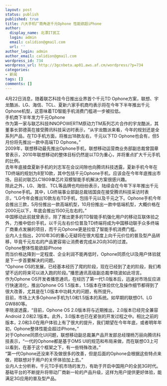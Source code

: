 ```yaml
---
layout: post
status: publish
published: true
title: 六大手机厂商角逐千元Ophone 性能欲超iPhone
author:
  display_name: 北漂IT民工
  login: admin
  email: calidion@gmail.com
  url: ''
author_login: admin
author_email: calidion@gmail.com
wordpress_id: 734
wordpress_url: http://3gcnbeta.ap01.aws.af.cm/wordpress/?p=734
categories:
- 新闻
tags: []
comments: []
---
```

<p>4月22日消息，随着联芯科技今日推出业界首个千元TD Ophone方案，联想、宇龙酷派、LG、海信、TCL、夏新六家手机商均表示将在今年下半年推出千元Ophone机型，这意味着TD智能手机消费门槛进一步被拉低。<br />
手机商下半年发力千元Ophone<br />
作为第一家与联芯科技INNOPOWERTM原动力TM系列芯片合作的宇龙酷派，其董事长郭德英在接受腾讯科技采访时表示，&ldquo;从宇龙酷派来看，今年的规划还是全系列产品，在TD手机方面，将推出18款左右，千元以下TD Ophone也会有，但5月份将先推出一款中高端TD Ophone。&rdquo;<br />
2009年，联想移动最先推出Ophone手机，联想移动运营商业务部副总裁曾国章曾表示，2010年联想移动的整体目标仍然是以TD为重心，并将重点扩大千元手机的比例。<br />
去年年底接盘夏新手机的刘志军在会议间隙也向腾讯科技透露，夏新手机今年在TD终端的规划为8至10款，其中包括千元Ophone手机，应该会在今年年底推出市场，目前对联芯LC1809单芯片双模智能手机解决方案很感兴趣。<br />
除此之外，LG、海信、TCL等品牌也均纷纷表示，陆续会在今年下半年推出千元Ophone手机。其中，LG终端事业部副总裁钱国良在接受腾讯科技采访时表示，&ldquo;LG今年会推出10款左右TD手机，包括千元以及千元之下。Ophone手机今年会推出三款，5月份推出一款高端机型，10月份推出一款中低端机型，大概价格在2000元以下，年底会推出1500元左右的。&rdquo;<br />
中国移动此前就曾表示，除了推出更多的TD智能手机强化用户的移动互联体验之外，力推中低价手机，以千元左右价位普及TD终端将成为中国移动联手众多终端厂商重点发展的项目，而千元Ophone更是拉低了智能手机消费门槛。<br />
业内人士指出，2010年3G的重心无疑将在很大程度上向千元价位的普及型产品转移，毕竟千元左右的产品更容易让消费者完成从2G向3G的过渡。<br />
Ophone整体性能欲超iPhone<br />
而当价格达降到一定程度、企业利润不能再低时，Ophone同质化UI及用户体验就是下一步首要解决的问题。<br />
&ldquo;Ophone OS的发展，已经基本经历了爬的阶段，现在已经到了走的阶段，我们希望不远的将来可以进入跑的阶段。&rdquo;播思通讯高级副总裁李晓波如此坦言。<br />
作为Ophone OS开发者播思通讯，在经历了第一代1.0版本后，迅速对市场反应进行快速消化，推出Ophone OS 1.5版本，1.5版本在体验优化及操作细节都得到了很大改善，尤其是在1.0版本中功耗大的问题，有所提升。<br />
目前，市场上大多Ophone手机为1.0和1.5版本的系统。如早期的联想O1、LG GW880等。<br />
李晓波透露，&ldquo;目前，Ophone OS 2.0版本将与近期推出，2.0版本已经完全兼容Android 2.0和2.1版本。此外，3.0版本也已在紧张的开发过程之中。相比之前的版本，2.0和3.0在用户体验上有了很大的提升，我们期望在今年年底，或者明年年初，Ophone整体性能会超过iPhone。&rdquo;<br />
对于Ophone同质化UI问题，联想移动副总裁兼产品开发部总经理杨万丽向腾讯科技表示，&ldquo;一代的Ophone都是基于OMS UI的规范和布局来做，而在联想O3上可以看到，在基于这个框架之下，有一些特殊改进。&rdquo;<br />
&ldquo;第一代Ophone还没来不及做很多的改善，但是后面的Ophone会根据这些特点来做，把联想对于用户的关怀体验加上去。&rdquo;<br />
业内人士分析称，千元TD手机市场的发力，有助于开启中国用户的全民3G时代。基础平台的不断提升将带动厂商新一轮的产品升级，这样为用户提供更好体验，能满足3G应用的普及型产品。</p>
